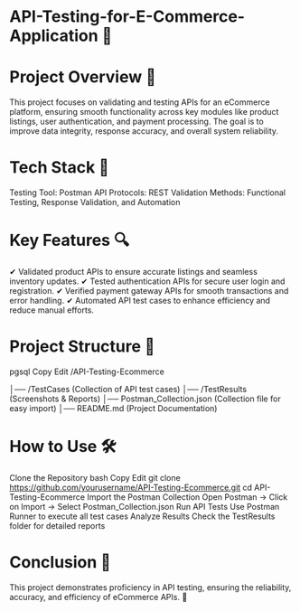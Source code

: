 # API-Testing-for-E-Commerce-Application 📌

# Project Overview 📌

This project focuses on validating and testing APIs for an eCommerce platform, ensuring smooth functionality across key modules like product listings, user authentication, and payment processing. The goal is to improve data integrity, response accuracy, and overall system reliability.

# Tech Stack 🚀

Testing Tool: Postman
API Protocols: REST
Validation Methods: Functional Testing, Response Validation, and Automation

# Key Features 🔍

✔ Validated product APIs to ensure accurate listings and seamless inventory updates.
✔ Tested authentication APIs for secure user login and registration.
✔ Verified payment gateway APIs for smooth transactions and error handling.
✔ Automated API test cases to enhance efficiency and reduce manual efforts.

# Project Structure 📂
pgsql
Copy
Edit
/API-Testing-Ecommerce

│── /TestCases (Collection of API test cases)
│── /TestResults (Screenshots & Reports)
│── Postman_Collection.json (Collection file for easy import)
│── README.md (Project Documentation)

# How to Use 🛠
Clone the Repository
bash
Copy
Edit
git clone https://github.com/yourusername/API-Testing-Ecommerce.git
cd API-Testing-Ecommerce
Import the Postman Collection
Open Postman → Click on Import → Select Postman_Collection.json
Run API Tests
Use Postman Runner to execute all test cases
Analyze Results
Check the TestResults folder for detailed reports

# Conclusion 📜 
This project demonstrates proficiency in API testing, ensuring the reliability, accuracy, and efficiency of eCommerce APIs. 🚀
